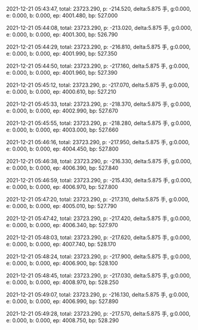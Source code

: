 2021-12-21 05:43:47, total: 23723.290, p: -214.520, delta:5.875 手, g:0.000, e: 0.000, b: 0.000, ep: 4001.480, bp: 527.000

2021-12-21 05:44:08, total: 23723.290, p: -213.020, delta:5.875 手, g:0.000, e: 0.000, b: 0.000, ep: 4001.300, bp: 526.790

2021-12-21 05:44:29, total: 23723.290, p: -216.810, delta:5.875 手, g:0.000, e: 0.000, b: 0.000, ep: 4001.990, bp: 527.350

2021-12-21 05:44:50, total: 23723.290, p: -217.160, delta:5.875 手, g:0.000, e: 0.000, b: 0.000, ep: 4001.960, bp: 527.390

2021-12-21 05:45:12, total: 23723.290, p: -217.070, delta:5.875 手, g:0.000, e: 0.000, b: 0.000, ep: 4000.610, bp: 527.210

2021-12-21 05:45:33, total: 23723.290, p: -218.370, delta:5.875 手, g:0.000, e: 0.000, b: 0.000, ep: 4002.990, bp: 527.670

2021-12-21 05:45:55, total: 23723.290, p: -218.280, delta:5.875 手, g:0.000, e: 0.000, b: 0.000, ep: 4003.000, bp: 527.660

2021-12-21 05:46:16, total: 23723.290, p: -217.950, delta:5.875 手, g:0.000, e: 0.000, b: 0.000, ep: 4004.450, bp: 527.800

2021-12-21 05:46:38, total: 23723.290, p: -216.330, delta:5.875 手, g:0.000, e: 0.000, b: 0.000, ep: 4006.390, bp: 527.840

2021-12-21 05:46:59, total: 23723.290, p: -215.430, delta:5.875 手, g:0.000, e: 0.000, b: 0.000, ep: 4006.970, bp: 527.800

2021-12-21 05:47:20, total: 23723.290, p: -217.310, delta:5.875 手, g:0.000, e: 0.000, b: 0.000, ep: 4005.010, bp: 527.790

2021-12-21 05:47:42, total: 23723.290, p: -217.420, delta:5.875 手, g:0.000, e: 0.000, b: 0.000, ep: 4006.340, bp: 527.970

2021-12-21 05:48:03, total: 23723.290, p: -217.620, delta:5.875 手, g:0.000, e: 0.000, b: 0.000, ep: 4007.740, bp: 528.170

2021-12-21 05:48:24, total: 23723.290, p: -217.900, delta:5.875 手, g:0.000, e: 0.000, b: 0.000, ep: 4006.900, bp: 528.100

2021-12-21 05:48:45, total: 23723.290, p: -217.030, delta:5.875 手, g:0.000, e: 0.000, b: 0.000, ep: 4008.970, bp: 528.250

2021-12-21 05:49:07, total: 23723.290, p: -216.130, delta:5.875 手, g:0.000, e: 0.000, b: 0.000, ep: 4006.990, bp: 527.890

2021-12-21 05:49:28, total: 23723.290, p: -217.570, delta:5.875 手, g:0.000, e: 0.000, b: 0.000, ep: 4008.750, bp: 528.290